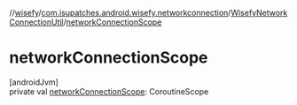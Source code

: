 //[wisefy](../../../index.md)/[com.isupatches.android.wisefy.networkconnection](../index.md)/[WisefyNetworkConnectionUtil](index.md)/[networkConnectionScope](network-connection-scope.md)

# networkConnectionScope

[androidJvm]\
private val [networkConnectionScope](network-connection-scope.md): CoroutineScope
